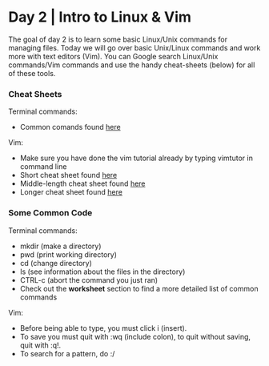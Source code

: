 # Day 2 | Intro to Linux & Vim

The goal of day 2 is to learn some basic Linux/Unix commands for managing files. Today we will go over basic Unix/Linux commands and work more with text editors (Vim). You can Google search Linux/Unix commands/Vim commands and use the handy cheat-sheets (below) for all of these tools.

### Cheat Sheets
Terminal commands:
- Common comands found [here](https://cheatography.com/davechild/cheat-sheets/linux-command-line/)

Vim: 
- Make sure you have done the vim tutorial already by typing vimtutor in command line
- Short cheat sheet found [here](https://www.shell-tips.com/cheat-sheets/vim-quick-references/vi_vim_cheat_sheet.pdf)
- Middle-length cheat sheet found [here](https://www.cs.cmu.edu/~15131/f17/topics/vim/vim-cheatsheet.pdf)
- Longer cheat sheet found [here](https://phoenixnap.com/kb/vim-commands-cheat-sheet)
### Some Common Code
Terminal commands:
- mkdir (make a directory)
- pwd (print working directory)
- cd (change directory)
- ls (see information about the files in the directory)
- CTRL-c (abort the command you just ran)
- Check out the **worksheet** section to find a more detailed list of common commands

Vim:
- Before being able to type, you must click i (insert).
- To save you must quit with :wq (include colon), to quit without saving, quit with :q!.
- To search for a pattern, do :/<pattern>

